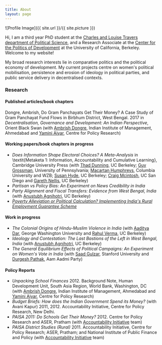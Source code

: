 ```yaml
---
title: About
layout: page
---
```

![Profile Image]({{ site.url }}/{{ site.picture }})

Hi, I am a third year PhD student at the [Charles and Louise Travers department of Political Science](http://polisci.berkeley.edu/), and a Research Associate at the [Center for the Politics of Development](http://cpd.berkeley.edu/) at the University of California, Berkeley. Welcome to my website!

My broad research interests lie in comparative politics and the political economy of development. My current projects centre on women's political mobilisation, persistence and erosion of ideology in political parties, and public service delivery in decentralised contexts.

### Research

#### Published articles/book chapters
Dongre, Ambrish, Do Gram Panchayats Get Their Money? A Case Study of Gram Panchayat Fund Flows in Birbhum District, West Bengal. 2017 in _Decentralisation, Governance and Development: An Indian Perspective_, Orient Black Swan (with [Ambrish Dongre](https://www.iima.ac.in/web/faculty/faculty-profiles/ambrish-dongre), Indian Institute of Management, Ahmedabad and [Yamini Aiyar](http://www.cprindia.org/people/yamini-aiyar), Centre for Policy Research) 

#### Working papers/book chapters in progress
* _Does Information Shape Electoral Choices? A Meta-Analysis_ in \textit{Metaketa 1: Information, Accountability and Cumulative Learning}, Cambridge University Press (with [Thad Dunning](http://www.thaddunning.com/), UC Berkeley; [Guy Grossman](https://web.sas.upenn.edu/ggros/), University of Pennsylvania; [Macartan Humphreys](http://www.macartan.nyc/), Columbia University and WZB; [Susan Hyde](http://susan.hyde.co/), UC Berkeley; [Craig Mcintosh](http://gps.ucsd.edu/faculty-directory/craig-mcintosh.html), UC San Diego and [Gareth Nellis](http://www.garethnellis.com/), UC Berkeley) 
* _Partisan vs Policy Bias: An Experiment on News Credibility in India_ 
* _Party Alignment and Fiscal Transfers: Evidence from West Bengal, India_ (with [Anustubh Agnihotri](http://polisci.berkeley.edu/people/person/anustubh-agnihotri), UC Berkeley)
* [_Poverty Alleviation or Political Calculation? Implementing India's Rural Employment Guarantee Scheme_](https://papers.ssrn.com/sol3/papers.cfm?abstract_id=2555738)

#### Work in progress
* _The Colonial Origins of Hindu-Muslim Violence in India_ (with [Aaditya Dar](https://aadityadar.com/), George Washington University and [Rahul Verma](http://polisci.berkeley.edu/people/person/rahul-verma), UC Berkeley)
* _Ideology and Contestation: The Last Bastions of the Left in West Bengal, India_ (with [Anustubh Agnihotri](http://polisci.berkeley.edu/people/person/anustubh-agnihotri), UC Berkeley)
* _The General Equilibrium Effects of Political Campaigns: An Experiment on Women's Vote in India_ (with [Saad Gulzar](http://saadgulzar.com/), Stanford University and [Durgesh Pathak](http://aamaadmiparty.org/teams/durgesh-pathak/), Aam Aadmi Party) 

#### Policy Reports
* _Unpacking School Finances_ 2012. Background Note, Human Development Unit, South Asia Region, World Bank, Washington, DC (with [Ambrish Dongre](https://www.iima.ac.in/web/faculty/faculty-profiles/ambrish-dongre), Indian Institute of Management, Ahmedabad and [Yamini Aiyar](http://www.cprindia.org/people/yamini-aiyar), Centre for Policy Research) 
* _Budget Briefs: How does the Indian Government Spend its Money?_ (with Avani Kapur) 2011, 2012. Accountability Initiative, Centre for Policy Research, New Delhi. 
* _PAISA 2011: Do Schools Get Their Money?_ 2012. Centre for Policy Research and ASER, Pratham (with [Accountability Initiative](http://www.accountabilityindia.in/) team)
* _PAISA District Studies (Rural)_ 2011. Accountability Initiative, Centre for Policy Research; ASER, Pratham; and National Institute of Public Finance and Policy (with [Accountability Initiative](http://www.accountabilityindia.in/) team)
